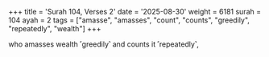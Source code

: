 +++
title = 'Surah 104, Verses 2'
date = '2025-08-30'
weight = 6181
surah = 104
ayah = 2
tags = ["amasse", "amasses", "count", "counts", "greedily", "repeatedly", "wealth"]
+++

who amasses wealth ˹greedily˺ and counts it ˹repeatedly˺,